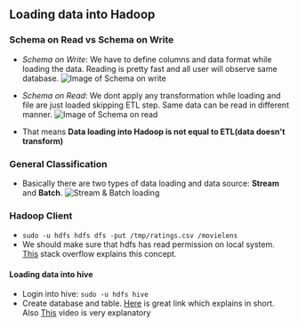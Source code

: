 ## Loading data into Hadoop

### Schema on Read vs Schema on Write

  * _Schema on Write_: We have to define columns and data format while loading the data. Reading is pretty fast and all user will observe same database.
  ![Image of Schema on write](https://blogs.oracle.com/datawarehousing/resource/BigDataFilanovskiy/1_sr_sw2.png)

  * _Schema on Read_: We dont apply any transformation while loading and file are just loaded skipping ETL step. Same data can be read in different manner.
  ![Image of Schema on read](https://blogs.oracle.com/datawarehousing/resource/BigDataFilanovskiy/2_sr_sw.png)

  * That means __Data loading into Hadoop is not equal to ETL(data doesn't transform)__

### General Classification

  * Basically there are two types of data loading and data source: __Stream__ and __Batch__.
  ![Stream & Batch loading](https://blogs.oracle.com/datawarehousing/resource/BigDataFilanovskiy/3_classification.png)

### Hadoop Client

  * `sudo -u hdfs hdfs dfs -put /tmp/ratings.csv /movielens`
  * We should make sure that hdfs has read permission on local system. [This](http://stackoverflow.com/questions/18484939/hadoop-fs-put-command) stack overflow explains this concept.
  
  #### Loading data into hive
  * Login into hive: `sudo -u hdfs hive`
  * Create database and table. [Here](http://www.tech-ab.net/bigdata/hadoop/hortonworks-data-platform-centos-7-part-8-import-data-hdfs-create-hive-table-load-hive-table/) is great link which explains in short. Also [This](https://www.youtube.com/watch?v=tR8_ItrB1Tc) video is very explanatory 